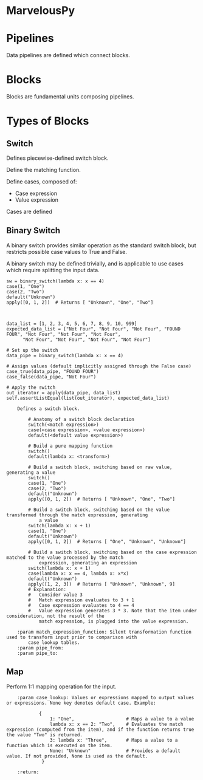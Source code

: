 # MarvelousPy

# Pipelines

Data pipelines are defined which connect blocks.

# Blocks

Blocks are fundamental units composing pipelines.

# Types of Blocks

## Switch

Defines piecewise-defined switch block.

Define the matching function.

Define cases, composed of:
- Case expression
- Value expression











































































































































































































































































































































































Cases are defined

## Binary Switch

A binary switch provides similar operation as the standard switch block, but restricts possible case values to True and False.

A binary switch may be defined trivially, and is applicable to use cases which require splitting the input data.

```
sw = binary_switch(lambda x: x == 4)
case(1, "One")
case(2, "Two")
default("Unknown")
apply([0, 1, 2])  # Returns [ "Unknown", "One", "Two"]



data_list = [1, 2, 3, 4, 5, 6, 7, 8, 9, 10, 999]
expected_data_list = ["Not Four", "Not Four", "Not Four", "FOUND FOUR", "Not Four", "Not Four", "Not Four",
      "Not Four", "Not Four", "Not Four", "Not Four"]

# Set up the switch
data_pipe = binary_switch(lambda x: x == 4)

# Assign values (default implicitly assigned through the False case)
case_true(data_pipe, "FOUND FOUR")
case_false(data_pipe, "Not Four")

# Apply the switch
out_iterator = apply(data_pipe, data_list)
self.assertListEqual(list(out_iterator), expected_data_list)
```


        Defines a switch block.

            # Anatomy of a switch block declaration
            switch(<match expression>)
            case(<case expression>, <value expression>)
            default(<default value expression>)

            # Build a pure mapping function
            switch()
            default(lambda x: <transform>)

            # Build a switch block, switching based on raw value, generating a value
            switch()
            case(1, "One")
            case(2, "Two")
            default("Unknown")
            apply([0, 1, 2])  # Returns [ "Unknown", "One", "Two"]

            # Build a switch block, switching based on the value transformed through the match expression, generating
                a value
            switch(lambda x: x + 1)
            case(1, "One")
            default("Unknown")
            apply([0, 1, 2])  # Returns [ "One", "Unknown", "Unknown"]

            # Build a switch block, switching based on the case expression matched to the value processed by the match
                expression, generating an expression
            switch(lambda x: x + 1)
            case(lambda x: x == 4, lambda x: x*x)
            default("Unknown")
            apply([1, 2, 3])  # Returns [ "Unknown", "Unknown", 9]
            # Explanation:
            #   Consider value 3
            #   Match expression evaluates to 3 + 1
            #   Case expression evaluates to 4 == 4
            #   Value expression generates 3 * 3. Note that the item under consideration, not the result of the
                match expression, is plugged into the value expression.

        :param match_expression_function: Silent transformation function used to transform input prior to comparison with
            case lookup tables.
        :param pipe_from:
        :param pipe_to:


## Map

Perform 1:1 mapping operation for the input.






        :param case_lookup: Values or expressions mapped to output values or expressions. None key denotes default case. Example:

                {
                    1: "One",                   # Maps a value to a value
                    lambda x: x == 2: "Two",    # Evaluates the match expression (computed from the item), and if the function returns true the value "Two" is returned.
                    3: lambda x: "Three",       # Maps a value to a function which is executed on the item.
                    None: "Unknown"             # Provides a default value. If not provided, None is used as the default.
                 }

        :return: